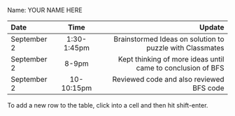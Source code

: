 Name: YOUR NAME HERE

| Date        |    Time     |                                                      Update |
|:------------|:-----------:|------------------------------------------------------------:|
| September 2 | 1:30-1:45pm |    Brainstormed Ideas on solution to puzzle with Classmates |
| September 2 |    8-9pm    | Kept thinking of more ideas until came to conclusion of BFS |
| September 2 | 10-10:15pm  |                    Reviewed code and also reviewed BFS code |


To add a new row to the table, click into a cell and then hit shift-enter.